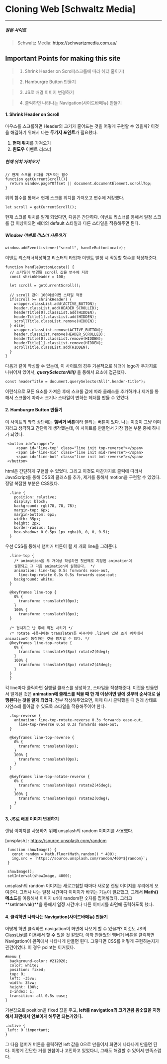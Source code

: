 # Cloning Web [Schwaltz Media]

---

##### 원본 사이트

> Schwaltz Media: https://schwartzmedia.com.au/

## Important Points for making this site

> 1. Shrink Header on Scroll(스크롤에 따라 헤더 줄이기)

> 2. Hamburgre Button 만들기

> 3. JS로 배경 이미지 변경하기

> 4. 클릭하면 나타나는 Navigation(사이드바메뉴) 만들기

#### 1. Shrink Header on Scroll

마우스를 스크롤하면 Header의 크기가 줄어드는 것을 어떻게 구현할 수 있을까? 이것을 해결하기 위해서 나는 **두가지 포인트**가 필요했다.

1. **현재 위치**를 가져오기
2. **윈도우** 이벤트 리스너

##### 현재 위치 가져오기

```
// 현재 스크롤 위치를 가져오는 함수
function getCurrentScroll(){
  return window.pageYOffset || document.documentElement.scrollTop;
}
```

위의 함수를 통해서 현재 스크롤 위치를 가져오고 변수에 저장했다.

```
let scroll = getCurrentScroll();
```

현재 스크롤 위치를 알게 되었다면, 다음은 간단하다. 이벤트 리스너를 통해서 일정 스크롤 값 이상이되면 헤더의 default 스타일과 다른 스타일을 적용해주면 된다.

##### Window 이벤트 리스너 사용하기

```
window.addEventListener("scroll", handleButtonLocate);
```

이벤트 리스터너작성하고 리스터의 타입과 이벤트 발생 시 작동할 함수를 작성해준다.

```
function handleButtonLocate() {
  // 스타일이 변경될 scroll 값을 변수에 저장
  const shrinkHeader = 100;

  let scroll = getCurrentScroll();

  // scroll 값이 100이상이면 스타일 적용
  if(scroll >= shrinkHeader) {
    wrapper.classList.add(ACTIVE_BUTTON);
    header.classList.add(HEADER_SCROLLED);
    headerTitle[0].classList.add(HIDDEN);
    headerTitle[1].classList.add(HIDDEN);
    scrollTitle.classList.remove(HIDDEN);
  } else{
    wrapper.classList.remove(ACTIVE_BUTTON);
    header.classList.remove(HEADER_SCROLLED);
    headerTitle[0].classList.remove(HIDDEN);
    headerTitle[1].classList.remove(HIDDEN);
    scrollTitle.classList.add(HIDDEN);
  }
}
```

다음과 같이 작성할 수 있는데, 이 사이트의 경우 기본적으로 헤더에 logo가 두가지로 나뉘어져 있어서, _**querySelectorAll()**_ 을 통해서 요소에 접근했다.

```
const headerTitle = document.querySelectorAll(".header-title");
```

이런식으로 모든 요소를 가져온 후에 스크롤 값에 따라 클래스를 추가하거나 제거를 통해서 스크롤에 따라서 크기나 스타일이 변하는 헤더를 만들 수 있었다.

#### 2. Hamburgre Button 만들기

이 사이트의 좌측 상단에는 **햄버거 버튼**이라 불리는 버튼이 있다. 나는 이것이 그냥 이미지라고 생각하고 간단하게 생각했는데, 이 사이트를 만들면서 가장 힘쓴 부분 중에 하나가 되었다.

```
 <button id="wrapper">
     <span id="line-top" class="line init top-reverse"></span>
     <span id="line-mid" class="line init mid-reverse"></span>
     <span id="line-bot" class="line init bot-reverse"></span>
 </button>
```

html은 간단하게 구현할 수 있었다. 그리고 이것도 마찬가지로 클릭에 따라서 JavaScript를 통해 CSS의 클래스를 추가, 제거를 통해서 motion을 구현할 수 있었다. 정말 복잡한 부분은 CSS였다.

```
  .line {
    position: relative;
    display: block;
    background: rgb(78, 78, 78);
    margin-top: 6px;
    margin-bottom: 6px;
    width: 35px;
    height: 2px;
    border-radius: 1px;
    box-shadow: 0 0.5px 1px rgba(0, 0, 0, 0.5);
  }
```

우선 CSS를 통해서 햄버거 버튼이 될 세 개의 line을 그려준다.

```
  .line-top {
    /* animation을 두 개이상 작성하면 첫번째로 지정된 animation이
    실행되고 그 다음 animation이 실행된다.  */
    animation: line-top 0.5s forwards ease-out,
      line-top-rotate 0.3s 0.5s forwards ease-out;
    background: white;
  }

  @keyframes line-top {
    0% {
      transform: translateY(0px);
    }
    100% {
      transform: translateY(8px);
  }

  /* 겹쳐지고 난 후에 회전 시키기 */
  /* rotate 사용시에는 translateY를 써주어야 .line이 있던 초기 위치에서 animation이 동작하는 것을 방지할 수 있다. */
  @keyframes line-top-rotate {
    0% {
      transform: translateY(8px) rotateZ(0deg);
    }
    100% {
      transform: translateY(8px) rotateZ(45deg);
    }
  }
  }
```

각 line마다 클릭하면 실행될 클래스를 생성하고, 스타일을 작성해준다. 이것을 만들면서 알게된 것은 **animation에 클래스를 적을 때 한 개 이상이면 앞에 것부터 순서대로 실행된다는 것을 알게 되었다.** 전부 작성해주었으면, 이제 다시 클릭했을 때 원래 상태로 자연스레 돌아갈 수 있도록 스타일을 적용해주어야 한다.

```
  .top-reverse {
    animation: line-top-rotate-reverse 0.3s forwards ease-out,
      line-top-reverse 0.5s 0.3s forwards ease-out;
  }

  @keyframes line-top-reverse {
    0% {
      transform: translateY(8px);
    }
    100% {
      transform: translateY(0px);
    }
  }

  @keyframes line-top-rotate-reverse {
    0% {
      transform: translateY(8px) rotateZ(45deg);
    }
    100% {
      transform: translateY(8px) rotateZ(0deg);
    }
  }

```

#### 3. JS로 배경 이미지 변경하기

랜덤 이미지를 사용하기 위해 unsplash의 random 이미지를 사용했다.

[unsplash] : https://source.unsplash.com/random

```
 function showImage() {
   const random = Math.floor(Math.random() * 400);
   img.src = `https://source.unsplash.com/random/400*${random}`;
 }

 showImage();
 setInterval(showImage, 4000);
```

unsplash의 random 이미지는 새로고침할 때마다 새로운 랜덤 이미지를 우리에게 보여준다. 그러나 나는 일정 시간마다 이미지가 바뀌는 기능이 필요했고, 그래서 **Math() 메소드**를 이용해서 이미지 url에 random한 숫자를 집어넣었다. 그리고 **setInterval()**을 통해서 일정 시간마다 다른 이미지를 화면에 출력하도록 했다.

#### 4. 클릭하면 나타나는 Navigation(사이드바메뉴) 만들기

어떻게 하면 클릭하면 navigation이 화면에 나오게 할 수 있을까? 이것도 JS의 ClassList를 이용해서 할 수 있을 것 같았다. 아까 만들었던 햄버거 버튼을 클릭하면 Navigation이 왼쪽에서 나타나게 만들면 된다. 그렇다면 CSS를 어떻게 구현하는지가 관건이었다.
이 경우 point는 이거였다.

```
#menu {
  background-color: #212020;
  color: white;
  position: fixed;
  top: 0;
  left: -35vw;
  width: 35vw;
  height: 100%;
  z-index: 1;
  transition: all 0.5s ease;
}
```

기본값으로 position을 fixed 값을 주고, **left를 navigation의 크기만큼 음숫값을 지정해서 화면에서 안보이게 해두면 되는거였다.**

```
.active {
 left: 0 !important;
}
```

그 다음 햄버거 버튼을 클릭하면 left 값을 0으로 만들어서 화면에 나타나게 만들면 된다. 이렇게 간단한 거를 한참이나 고민하고 있었다니, 그래도 해결할 수 있어서 만족스럽다.
